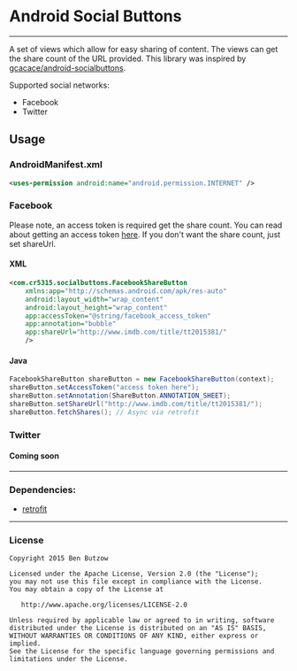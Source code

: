# Android Social Buttons
---

A set of views which allow for easy sharing of content. The views can get the share count of the URL provided. This library was inspired by [gcacace/android-socialbuttons](https://github.com/gcacace/android-socialbuttons).

Supported social networks:

 * Facebook
 * Twitter
 
## Usage

### AndroidManifest.xml
```xml
<uses-permission android:name="android.permission.INTERNET" />
```
### Facebook
Please note, an access token is required get the share count. You can read about getting an access token [here](https://developers.facebook.com/docs/facebook-login/access-tokens). If you don't want the share count, just set shareUrl.

#### XML

```xml
<com.cr5315.socialbuttons.FacebookShareButton
    xmlns:app="http://schemas.android.com/apk/res-auto"
    android:layout_width="wrap_content"
    android:layout_height="wrap_content"
    app:accessToken="@string/facebook_access_token"
    app:annotation="bubble"
    app:shareUrl="http://www.imdb.com/title/tt2015381/"
    />
```

#### Java

```java
FacebookShareButton shareButton = new FacebookShareButton(context);
shareButton.setAccessToken("access token here");
shareButton.setAnnotation(ShareButton.ANNOTATION_SHEET);
shareButton.setShareUrl("http://www.imdb.com/title/tt2015381/");
shareButton.fetchShares(); // Async via retrofit
```

### Twitter

#### Coming soon

---

### Dependencies:
 * [retrofit](https://github.com/square/retrofit)

---

### License
    Copyright 2015 Ben Butzow

    Licensed under the Apache License, Version 2.0 (the "License");
    you may not use this file except in compliance with the License.
    You may obtain a copy of the License at

       http://www.apache.org/licenses/LICENSE-2.0

    Unless required by applicable law or agreed to in writing, software
    distributed under the License is distributed on an "AS IS" BASIS,
    WITHOUT WARRANTIES OR CONDITIONS OF ANY KIND, either express or implied.
    See the License for the specific language governing permissions and
    limitations under the License.